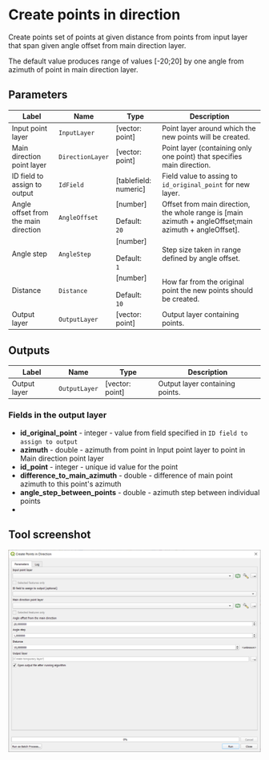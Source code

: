 # Create points in direction

Create points set of points at given distance from points from input layer that span given angle offset from main direction layer.

The default value produces range of values [-20;20] by one angle from azimuth of point in main direction layer.

## Parameters

| Label                                | Name             | Type                                    | Description                                                                                             |
| ------------------------------------ | ---------------- | --------------------------------------- | ------------------------------------------------------------------------------------------------------- |
| Input point layer                    | `InputLayer`     | [vector: point]                         | Point layer around which the new points will be created.                                                |
| Main direction point layer           | `DirectionLayer` | [vector: point]                         | Point layer (containing only one point) that specifies main direction.                                  |
| ID field to assign to output         | `IdField`        | [tablefield: numeric]                   | Field value to assing to `id_original_point` for new layer.                                             |
| Angle offset from the main direction | `AngleOffset`    | [number] <br/><br/> Default: <br/> `20` | Offset from main direction, the whole range is [main azimuth + angleOffset;main azimuth + angleOffset]. |
| Angle step                           | `AngleStep`      | [number] <br/><br/> Default: <br/> `1`  | Step size taken in range defined by angle offset.                                                       |
| Distance                             | `Distance`       | [number] <br/><br/> Default: <br/> `10` | How far from the original point the new points should be created.                                       |
| Output layer                         | `OutputLayer`    | [vector: point]                         | Output layer containing points.                                                                         |

## Outputs

| Label        | Name          | Type            | Description                     |
| ------------ | ------------- | --------------- | ------------------------------- |
| Output layer | `OutputLayer` | [vector: point] | Output layer containing points. |

### Fields in the output layer

* __id_original_point__ - integer - value from field specified in `ID field to assign to output`
* __azimuth__ - double - azimuth from point in Input point layer to point in Main direction point layer
* __id_point__ - integer - unique id value for the point
* __difference_to_main_azimuth__ - double - difference of main point azimuth to this point's azimuth
* __angle_step_between_points__ - double - azimuth step between individual points
* 
## Tool screenshot

![Create points in direction](../../images/tool_points_in_direction.png)
	